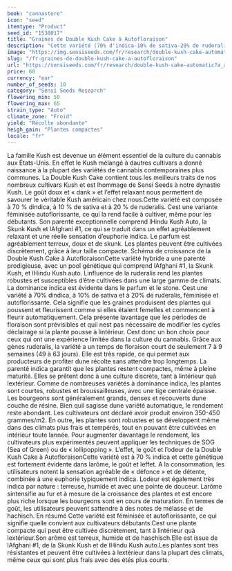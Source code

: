 ```yaml
---
book: "cannastore"
icon: "seed"
itemtype: "Product"
seed_id: "1530017"
title: "Graines de Double Kush Cake à Autofloraison"
description: "Cette variété (70% d'indica-10% de sativa-20% de ruderalis) s’adapte à la plupart des climats. Sa floraison est rapide ; son effet relaxant et apaisant."
image: "https://img.sensiseeds.com/fr/research/double-kush-cake-automatic-image.png"
slug: "/fr-graines-de-double-kush-cake-a-autofloraison"
url: "https://sensiseeds.com/fr/research/double-kush-cake-automatic?a_aid=cannastore"
price: 60
currency: "eur"
number_of_seeds: 10
category: "Sensi Seeds Research"
flowering_min: 50
flowering_max: 65
strain_type: "Auto"
climate_zone: "Froid"
yield: "Récolte abondante"
heigh_gain: "Plantes compactes"
locale: "fr"
---
```

La famille Kush est devenue un élément essentiel de la culture du cannabis aux États-Unis. En effet le Kush mélangé à dautres cultivars a donné naissance à la plupart des variétés de cannabis contemporaines plus communes. La Double Kush Cake contient tous les meilleurs traits de nos nombreux cultivars Kush et est lhommage de Sensi Seeds à notre dynastie Kush. Le goût doux et « dank » et l’effet relaxant nous permettent de savourer le véritable Kush américain chez nous.Cette variété est composée à 70 % dindica, à 10 % de sativa et à 20 % de ruderalis. Cest une variante féminisée autoflorissante, ce qui la rend facile à cultiver, même pour les débutants. Son parenté exceptionnelle comprend lHindu Kush Auto, la Skunk Kush et lAfghani #1, ce qui se traduit dans un effet agréablement relaxant et une réelle sensation d’euphorie indica. Le parfum est agréablement terreux, doux et de skunk. Les plantes peuvent être cultivées discrètement, grâce à leur taille compacte. Schéma de croissance de la Double Kush Cake à AutofloraisonCette variété hybride a une parenté prodigieuse, avec un pool génétique qui comprend lAfghani #1, la Skunk Kush, et lHindu Kush auto. Linfluence de la ruderalis rend les plantes robustes et susceptibles d’être cultivées dans une large gamme de climats. La dominance indica est évidente dans le parfum et le stone. Cest une variété à 70% dindica, à 10% de sativa et à 20% de ruderalis, féminisée et autoflorissante. Cela signifie que les graines produisent des plantes qui poussent et fleurissent comme si elles étaient femelles et commencent à fleurir automatiquement. Cela présente lavantage que les périodes de floraison sont prévisibles et quil nest pas nécessaire de modifier les cycles déclairage si la plante pousse à lintérieur. Cest donc un bon choix pour ceux qui ont une expérience limitée dans la culture du cannabis. Grâce aux gènes ruderalis, la variété a un temps de floraison court de seulement 7 à 9 semaines (49 à 63 jours). Elle est très rapide, ce qui permet aux producteurs de profiter dune récolte sans attendre trop longtemps. La parenté indica garantit que les plantes restent compactes, même à pleine maturité. Elles se prêtent donc à une culture discrète, tant à lintérieur quà lextérieur. Comme de nombreuses variétés à dominance indica, les plantes sont courtes, robustes et broussailleuses, avec une tige centrale épaisse. Les bourgeons sont généralement grands, denses et recouverts dune couche de résine. Bien quil sagisse dune variété automatique, le rendement reste abondant. Les cultivateurs ont déclaré avoir produit environ 350-450 grammes/m2. En outre, les plantes sont robustes et se développent même dans des climats plus frais et tempérés, tout en pouvant être cultivées en intérieur toute lannée. Pour augmenter davantage le rendement, les cultivateurs plus expérimentés peuvent appliquer les techniques de SOG (Sea of Green) ou de « lollipopping ». L’effet, le goût et l’odeur de la Double Kush Cake à AutofloraisonCette variété est à 70 % indica et cette génétique est fortement évidente dans larôme, le goût et leffet. A la consommation, les utilisateurs notent la sensation agréable de « défonce » et de détente, combinée à une euphorie typiquement indica. Lodeur est également très indica par nature : terreuse, humide et avec une pointe de douceur. Larôme sintensifie au fur et à mesure de la croissance des plantes et est encore plus riche lorsque les bourgeons sont en cours de maturation. En termes de goût, les utilisateurs peuvent sattendre à des notes de mélasse et de hachisch. En résumé Cette variété est féminisée et autoflorissante, ce qui signifie quelle convient aux cultivateurs débutants.Cest une plante compacte qui peut être cultivée discrètement, tant à lintérieur quà lextérieur.Son arôme est terreux, humide et de haschisch.Elle est issue de lAfghani #1, de la Skunk Kush et de lHindu Kush auto.Les plantes sont très résistantes et peuvent être cultivées à lextérieur dans la plupart des climats, même ceux qui sont plus frais avec des étés plus courts.
